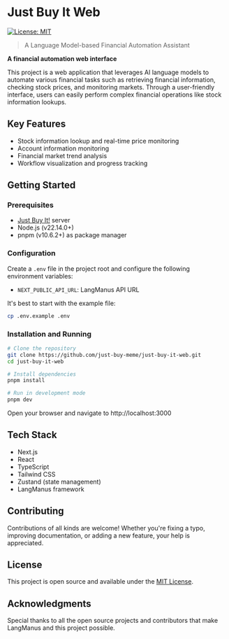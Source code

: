 # Just Buy It Web

[![License: MIT](https://img.shields.io/badge/License-MIT-yellow.svg)](https://opensource.org/licenses/MIT)

> A Language Model-based Financial Automation Assistant

**A financial automation web interface**

This project is a web application that leverages AI language models to automate various financial tasks such as retrieving financial information, checking stock prices, and monitoring markets. Through a user-friendly interface, users can easily perform complex financial operations like stock information lookups.

## Key Features

- Stock information lookup and real-time price monitoring
- Account information monitoring
- Financial market trend analysis
- Workflow visualization and progress tracking

## Getting Started

### Prerequisites

- [Just Buy It!](https://github.com/just-buy-meme/just-buy-it) server
- Node.js (v22.14.0+)
- pnpm (v10.6.2+) as package manager

### Configuration

Create a `.env` file in the project root and configure the following environment variables:

- `NEXT_PUBLIC_API_URL`: LangManus API URL

It's best to start with the example file:

```bash
cp .env.example .env
```

### Installation and Running

```bash
# Clone the repository
git clone https://github.com/just-buy-meme/just-buy-it-web.git
cd just-buy-it-web

# Install dependencies
pnpm install

# Run in development mode
pnpm dev
```

Open your browser and navigate to http://localhost:3000

## Tech Stack

- Next.js
- React
- TypeScript
- Tailwind CSS
- Zustand (state management)
- LangManus framework

## Contributing

Contributions of all kinds are welcome! Whether you're fixing a typo, improving documentation, or adding a new feature, your help is appreciated.

## License

This project is open source and available under the [MIT License](LICENSE).

## Acknowledgments

Special thanks to all the open source projects and contributors that make LangManus and this project possible.
